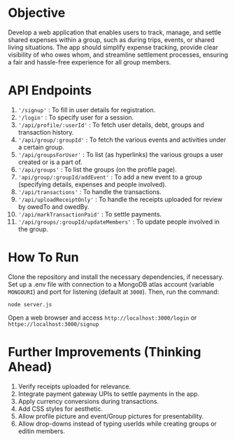 # Objective

Develop a web application that enables users to track, manage, and settle shared expenses within a group, such as during trips, events, or shared living situations. The app should simplify expense tracking, provide clear visibility of who owes whom, and streamline settlement
processes, ensuring a fair and hassle-free experience for all group members.

# API Endpoints

1. ```'/signup'``` : To fill in user details for registration.
2. ```'/login'``` : To specify user for a session.
3. ```'/api/profile/:userId'``` : To fetch user details, debt, groups and transaction history.
4. ```'/api/group/:groupId'``` : To fetch the various events and activities under a certain group.
5. ```'/api/groupsForUser'``` : To list (as hyperlinks) the various groups a user created or is a part of.
6. ```'/api/groups'``` : To list the groups (on the profile page).
7. ```'api/group/:groupId/addEvent'``` : To add a new event to a group (specifying details, expenses and people involved).
8. ```'/api/transactions'``` : To handle the transactions.
9. ```'/api/uploadReceiptOnly'``` : To handle the receipts uploaded for review by owedTo and owedBy.
10. ```'/api/markTransactionPaid'``` : To settle payments.
11. ```'/api/groups/:groupId/updateMembers'``` : To update people involved in the group.

# How To Run

Clone the repository and install the necessary dependencies, if necessary.
Set up a .env file with connection to a MongoDB atlas account (variable ``` MONGOURI ```) and port for listening (default at ``` 3000 ```).
Then, run the command:

``` node server.js  ```

Open a web browser and access  ``` http://localhost:3000/login ``` or ``` httpe://localhost:3000/signup ```

# Further Improvements (Thinking Ahead)

1. Verify receipts uploaded for relevance.
2. Integrate payment gateway UPIs to settle payments in the app.
3. Apply currency conversions during transactions.
4. Add CSS styles for aesthetic.
5. Allow profile picture and event/Group pictures for presentability.
6. Allow drop-downs instead of typing userIds while creating groups or editin members.
